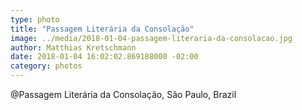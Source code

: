 ```yaml
---
type: photo
title: "Passagem Literária da Consolação"
image: ../media/2018-01-04-passagem-literaria-da-consolacao.jpg
author: Matthias Kretschmann
date: 2018-01-04 16:02:02.869188000 -02:00
category: photos
---
```


@Passagem Literária da Consolação, São Paulo, Brazil
